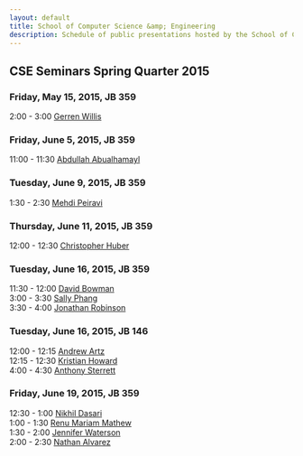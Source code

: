 ```yaml
---
layout: default
title: School of Computer Science &amp; Engineering
description: Schedule of public presentations hosted by the School of CSE.
---
```


## CSE Seminars __Spring Quarter 2015__

### Friday, May 15, 2015, JB 359

  2:00 -  3:00 [Gerren Willis](gerren-willis.pdf) <br>

### Friday, June 5, 2015, JB 359

 11:00 - 11:30 [Abdullah Abualhamayl](abdullah-abualhamayl.pdf) <br>

### Tuesday, June 9, 2015, JB 359

  1:30 -  2:30 [Mehdi Peiravi](mehdi-peiravi.pdf) <br>

### Thursday, June 11, 2015, JB 359

 12:00 - 12:30 [Christopher Huber](christopher-huber.pdf) <br>

### Tuesday, June 16, 2015, JB 359

 11:30 - 12:00 [David Bowman](david-bowman.pdf) <br>
  3:00 -  3:30 [Sally Phang](sally-phang.pdf) <br>
  3:30 -  4:00 [Jonathan Robinson](jonathan-robinson.pdf) <br>

### Tuesday, June 16, 2015, JB 146

 12:00 - 12:15 [Andrew Artz](andrew-artz.pdf) <br>
 12:15 - 12:30 [Kristian Howard](kristian-howard.pdf) <br>
  4:00 -  4:30 [Anthony Sterrett](anthony-sterrett.pdf) <br>

### Friday, June 19, 2015, JB 359

 12:30 -  1:00 [Nikhil Dasari](nikhil-dasari.pdf) <br>
  1:00 -  1:30 [Renu Mariam Mathew](renu-mariam-mathew.pdf) <br>
  1:30 -  2:00 [Jennifer Waterson](jennifer-waterson.pdf) <br>
  2:00 -  2:30 [Nathan Alvarez](nathan-alvarez.pdf) <br>

